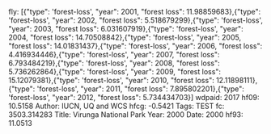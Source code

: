fly: [{"type": 'forest-loss', "year": 2001, "forest loss": 11.98859683},{"type": 'forest-loss', "year": 2002, "forest loss": 5.518679299},{"type": 'forest-loss', "year": 2003, "forest loss": 6.031607919},{"type": 'forest-loss', "year": 2004, "forest loss": 14.70508842},{"type": 'forest-loss', "year": 2005, "forest loss": 14.01831437},{"type": 'forest-loss', "year": 2006, "forest loss": 4.416934446},{"type": 'forest-loss', "year": 2007, "forest loss": 6.793484219},{"type": 'forest-loss', "year": 2008, "forest loss": 5.736262864},{"type": 'forest-loss', "year": 2009, "forest loss": 15.12079381},{"type": 'forest-loss', "year": 2010, "forest loss": 12.11898111},{"type": 'forest-loss', "year": 2011, "forest loss": 7.895802201},{"type": 'forest-loss', "year": 2012, "forest loss": 5.734434703}]
wdpaid: 2017
hf09: 10.5158
Author: IUCN, UQ and WCS
hfcg: -0.5421
Tags: TEST
fc: 3503.314283
Title: Virunga National Park
Year: 2000
Date: 2000
hf93: 11.0513
